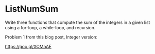# ListNumSum
Write three functions that compute the sum of the integers in a given list using a for-loop, a while-loop, and recursion.

Problem 1 from this blog post, Integer version:

https://goo.gl/XOMaAE
